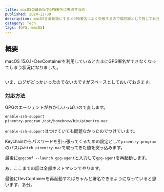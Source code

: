 ```yaml
---
title: macOSの最新版でGPG署名に失敗する話
published: 2024-12-09
description: macOSを最新版にするとGPG署名によく失敗するので備忘録として残しておきます
category: Tech
tags: [GPG, macOS]
---
```


## 概要

macOS 15.0.1+DevContainerを利用しているとたまにGPG署名ができなくなってしまう状況になりました。

```zsh
```

いま、ログがどっかいったのでないのですがスペースとしておいておきます。

### 対応方法

GPGのエージェントがおかしいっぽいので直します。

```zsh
enable-ssh-support
pinentry-program /opt/homebrew/bin/pinentry-mac
```

`enable-ssh-support`はつけていても問題なかったのでつけています。

Keychainからパスワードを引っ張ってくるための設定として`pinentry-program`のパスは`which pinentry-mac`で取ってきた値を突っ込みます。

最後に`gpgconf --launch gpg-agent`と入力して`gpg-agent`を再起動します。

あ、ここまでの話は全部ホストマシンでやります。

最後にDevContainerを再起動すればちゃんと署名できるようになっていると思います、多分。

